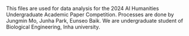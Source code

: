 This files are used for data analysis for the 2024 AI Humanities Undergraduate Academic Paper Competition.
Processes are done by Jungmin Mo, Junha Park, Eunseo Baik.
We are undergraduate student of Biological Engineering, Inha university.

